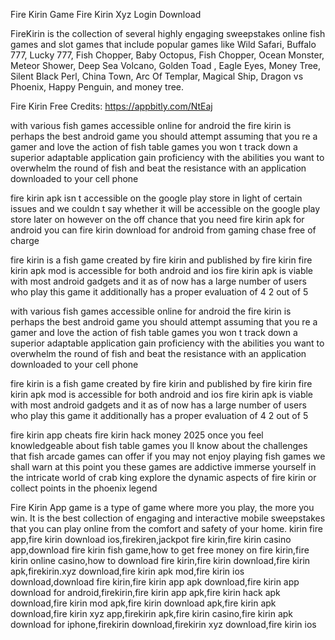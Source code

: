 Fire Kirin Game Fire Kirin Xyz Login Download

FireKirin is the collection of several highly engaging sweepstakes online fish games and slot games that include popular games like Wild Safari, Buffalo 777, Lucky 777, Fish Chopper, Baby Octopus, Fish Chopper, Ocean Monster, Meteor Shower, Deep Sea Volcano, Golden Toad , Eagle Eyes, Money Tree, Silent Black Perl, China Town, Arc Of Templar, Magical Ship, Dragon vs Phoenix, Happy Penguin, and money tree.

Fire Kirin Free Credits: https://appbitly.com/NtEaj

with various fish games accessible online for android the fire kirin is perhaps the best android game you should attempt assuming that you re a gamer and love the action of fish table games you won t track down a superior adaptable application gain proficiency with the abilities you want to overwhelm the round of fish and beat the resistance with an application downloaded to your cell phone

fire kirin apk isn t accessible on the google play store in light of certain issues and we couldn t say whether it will be accessible on the google play store later on however on the off chance that you need fire kirin apk for android you can fire kirin download for android from gaming chase free of charge

fire kirin is a fish game created by fire kirin and published by fire kirin fire kirin apk mod is accessible for both android and ios fire kirin apk is viable with most android gadgets and it as of now has a large number of users who play this game it additionally has a proper evaluation of 4 2 out of 5

with various fish games accessible online for android the fire kirin is perhaps the best android game you should attempt assuming that you re a gamer and love the action of fish table games you won t track down a superior adaptable application gain proficiency with the abilities you want to overwhelm the round of fish and beat the resistance with an application downloaded to your cell phone

fire kirin is a fish game created by fire kirin and published by fire kirin fire kirin apk mod is accessible for both android and ios fire kirin apk is viable with most android gadgets and it as of now has a large number of users who play this game it additionally has a proper evaluation of 4 2 out of 5

fire kirin app cheats fire kirin hack money 2025 once you feel knowledgeable about fish table games you ll know about the challenges that fish arcade games can offer if you may not enjoy playing fish games we shall warn at this point you these games are addictive immerse yourself in the intricate world of crab king explore the dynamic aspects of fire kirin or collect points in the phoenix legend

Fire Kirin App game is a type of game where more you play, the more you win. It is the best collection of engaging and interactive mobile sweepstakes that you can play online from the comfort and safety of your home.
kirin fire app,fire kirin download ios,firekiren,jackpot fire kirin,fire kirin casino app,download fire kirin fish game,how to get free money on fire kirin,fire kirin online casino,how to download fire kirin,fire kirin download,fire kirin apk,firekirin.xyz download,fire kirin apk mod,fire kirin ios download,download fire kirin,fire kirin app apk download,fire kirin app download for android,firekirin,fire kirin app apk,fire kirin hack apk download,fire kirin mod apk,fire kirin download apk,fire kirin apk download,fire kirin xyz app,firekirin apk,fire kirin casino,fire kirin apk download for iphone,firekirin download,firekirin xyz download,fire kirin ios
